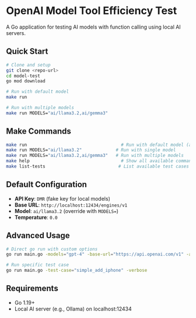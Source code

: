 # OpenAI Model Tool Efficiency Test

A Go application for testing AI models with function calling using local AI servers.

## Quick Start

```bash
# Clone and setup
git clone <repo-url>
cd model-test
go mod download

# Run with default model
make run

# Run with multiple models
make run MODELS="ai/llama3.2,ai/gemma3"
```

## Make Commands

```bash
make run                                    # Run with default model (ai/llama3.2)
make run MODELS="ai/llama3.2"             # Run with single model
make run MODELS="ai/llama3.2,ai/gemma3"   # Run with multiple models
make help                                   # Show all available commands
make list-tests                            # List available test cases
```

## Default Configuration

- **API Key**: `DMR` (fake key for local models)
- **Base URL**: `http://localhost:12434/engines/v1`
- **Model**: `ai/llama3.2` (override with `MODELS=`)
- **Temperature**: `0.0`

## Advanced Usage

```bash
# Direct go run with custom options
go run main.go -models="gpt-4" -base-url="https://api.openai.com/v1" -api-key="real-key"

# Run specific test case
go run main.go -test-case="simple_add_iphone" -verbose
```

## Requirements

- Go 1.19+
- Local AI server (e.g., Ollama) on localhost:12434
